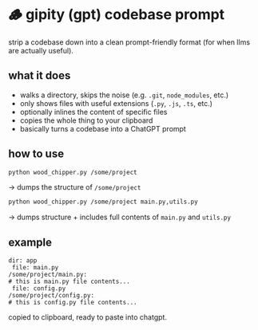 # 🪵 gipity (gpt) codebase prompt

strip a codebase down into a clean prompt-friendly format (for when llms are actually useful).

## what it does

- walks a directory, skips the noise (e.g. `.git`, `node_modules`, etc.)
- only shows files with useful extensions (`.py`, `.js`, `.ts`, etc.)
- optionally inlines the content of specific files
- copies the whole thing to your clipboard
- basically turns a codebase into a ChatGPT prompt

## how to use

```bash
python wood_chipper.py /some/project
```

→ dumps the structure of `/some/project`

```bash
python wood_chipper.py /some/project main.py,utils.py
```

→ dumps structure + includes full contents of `main.py` and `utils.py`

## example

```
dir: app
 file: main.py
/some/project/main.py:
# this is main.py file contents...
 file: config.py
/some/project/config.py:
# this is config.py file contents...
```

copied to clipboard, ready to paste into chatgpt.
